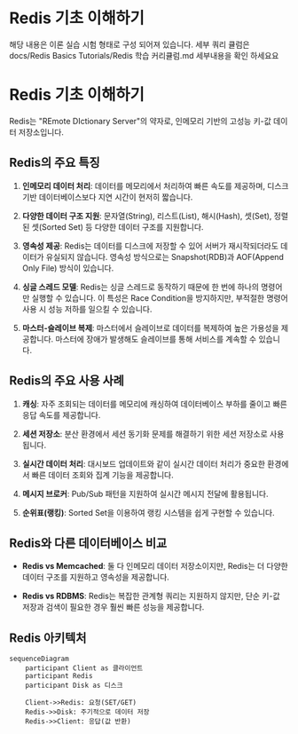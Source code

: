 # Redis 기초 이해하기
  해당 내용은 이론 실습 시험 형태로 구성 되어져 있습니다.
  세부 쿼리 큘럼은 docs/Redis Basics Tutorials/Redis 학습 커리큘럼.md 세부내용을 확인 하세요요

# Redis 기초 이해하기

Redis는 "REmote DIctionary Server"의 약자로, 인메모리 기반의 고성능 키-값 데이터 저장소입니다.

## Redis의 주요 특징

1. **인메모리 데이터 처리**: 데이터를 메모리에서 처리하여 빠른 속도를 제공하며, 디스크 기반 데이터베이스보다 지연 시간이 현저히 짧습니다.

2. **다양한 데이터 구조 지원**: 문자열(String), 리스트(List), 해시(Hash), 셋(Set), 정렬된 셋(Sorted Set) 등 다양한 데이터 구조를 지원합니다.

3. **영속성 제공**: Redis는 데이터를 디스크에 저장할 수 있어 서버가 재시작되더라도 데이터가 유실되지 않습니다. 영속성 방식으로는 Snapshot(RDB)과 AOF(Append Only File) 방식이 있습니다.

4. **싱글 스레드 모델**: Redis는 싱글 스레드로 동작하기 때문에 한 번에 하나의 명령어만 실행할 수 있습니다. 이 특성은 Race Condition을 방지하지만, 부적절한 명령어 사용 시 성능 저하를 일으킬 수 있습니다.

5. **마스터-슬레이브 복제**: 마스터에서 슬레이브로 데이터를 복제하여 높은 가용성을 제공합니다. 마스터에 장애가 발생해도 슬레이브를 통해 서비스를 계속할 수 있습니다.

## Redis의 주요 사용 사례

1. **캐싱**: 자주 조회되는 데이터를 메모리에 캐싱하여 데이터베이스 부하를 줄이고 빠른 응답 속도를 제공합니다.

2. **세션 저장소**: 분산 환경에서 세션 동기화 문제를 해결하기 위한 세션 저장소로 사용됩니다.

3. **실시간 데이터 처리**: 대시보드 업데이트와 같이 실시간 데이터 처리가 중요한 환경에서 빠른 데이터 조회와 집계 기능을 제공합니다.

4. **메시지 브로커**: Pub/Sub 패턴을 지원하여 실시간 메시지 전달에 활용됩니다.

5. **순위표(랭킹)**: Sorted Set을 이용하여 랭킹 시스템을 쉽게 구현할 수 있습니다.

## Redis와 다른 데이터베이스 비교

* **Redis vs Memcached**: 둘 다 인메모리 데이터 저장소이지만, Redis는 더 다양한 데이터 구조를 지원하고 영속성을 제공합니다.

* **Redis vs RDBMS**: Redis는 복잡한 관계형 쿼리는 지원하지 않지만, 단순 키-값 저장과 검색이 필요한 경우 훨씬 빠른 성능을 제공합니다.

## Redis 아키텍처

```mermaid
sequenceDiagram
    participant Client as 클라이언트
    participant Redis
    participant Disk as 디스크
    
    Client->>Redis: 요청(SET/GET)
    Redis->>Disk: 주기적으로 데이터 저장
    Redis->>Client: 응답(값 반환)
